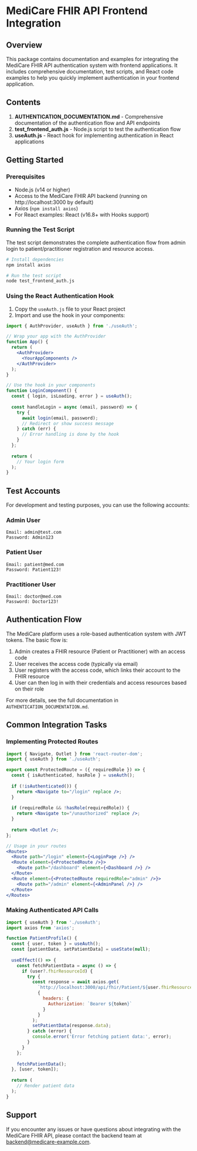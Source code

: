 # MediCare FHIR API Frontend Integration

## Overview

This package contains documentation and examples for integrating the MediCare FHIR API authentication system with frontend applications. It includes comprehensive documentation, test scripts, and React code examples to help you quickly implement authentication in your frontend application.

## Contents

1. **AUTHENTICATION_DOCUMENTATION.md** - Comprehensive documentation of the authentication flow and API endpoints
2. **test_frontend_auth.js** - Node.js script to test the authentication flow
3. **useAuth.js** - React hook for implementing authentication in React applications

## Getting Started

### Prerequisites

- Node.js (v14 or higher)
- Access to the MediCare FHIR API backend (running on http://localhost:3000 by default)
- Axios (`npm install axios`)
- For React examples: React (v16.8+ with Hooks support)

### Running the Test Script

The test script demonstrates the complete authentication flow from admin login to patient/practitioner registration and resource access.

```bash
# Install dependencies
npm install axios

# Run the test script
node test_frontend_auth.js
```

### Using the React Authentication Hook

1. Copy the `useAuth.js` file to your React project
2. Import and use the hook in your components:

```jsx
import { AuthProvider, useAuth } from './useAuth';

// Wrap your app with the AuthProvider
function App() {
  return (
    <AuthProvider>
      <YourAppComponents />
    </AuthProvider>
  );
}

// Use the hook in your components
function LoginComponent() {
  const { login, isLoading, error } = useAuth();
  
  const handleLogin = async (email, password) => {
    try {
      await login(email, password);
      // Redirect or show success message
    } catch (err) {
      // Error handling is done by the hook
    }
  };
  
  return (
    // Your login form
  );
}
```

## Test Accounts

For development and testing purposes, you can use the following accounts:

### Admin User
```
Email: admin@test.com
Password: Admin123
```

### Patient User
```
Email: patient@med.com
Password: Patient123!
```

### Practitioner User
```
Email: doctor@med.com
Password: Doctor123!
```

## Authentication Flow

The MediCare platform uses a role-based authentication system with JWT tokens. The basic flow is:

1. Admin creates a FHIR resource (Patient or Practitioner) with an access code
2. User receives the access code (typically via email)
3. User registers with the access code, which links their account to the FHIR resource
4. User can then log in with their credentials and access resources based on their role

For more details, see the full documentation in `AUTHENTICATION_DOCUMENTATION.md`.

## Common Integration Tasks

### Implementing Protected Routes

```jsx
import { Navigate, Outlet } from 'react-router-dom';
import { useAuth } from './useAuth';

export const ProtectedRoute = ({ requiredRole }) => {
  const { isAuthenticated, hasRole } = useAuth();
  
  if (!isAuthenticated()) {
    return <Navigate to="/login" replace />;
  }
  
  if (requiredRole && !hasRole(requiredRole)) {
    return <Navigate to="/unauthorized" replace />;
  }
  
  return <Outlet />;
};

// Usage in your routes
<Routes>
  <Route path="/login" element={<LoginPage />} />
  <Route element={<ProtectedRoute />}>
    <Route path="/dashboard" element={<Dashboard />} />
  </Route>
  <Route element={<ProtectedRoute requiredRole="admin" />}>
    <Route path="/admin" element={<AdminPanel />} />
  </Route>
</Routes>
```

### Making Authenticated API Calls

```jsx
import { useAuth } from './useAuth';
import axios from 'axios';

function PatientProfile() {
  const { user, token } = useAuth();
  const [patientData, setPatientData] = useState(null);
  
  useEffect(() => {
    const fetchPatientData = async () => {
      if (user?.fhirResourceId) {
        try {
          const response = await axios.get(
            `http://localhost:3000/api/fhir/Patient/${user.fhirResourceId}`,
            {
              headers: {
                Authorization: `Bearer ${token}`
              }
            }
          );
          setPatientData(response.data);
        } catch (error) {
          console.error('Error fetching patient data:', error);
        }
      }
    };
    
    fetchPatientData();
  }, [user, token]);
  
  return (
    // Render patient data
  );
}
```

## Support

If you encounter any issues or have questions about integrating with the MediCare FHIR API, please contact the backend team at backend@medicare-example.com. 